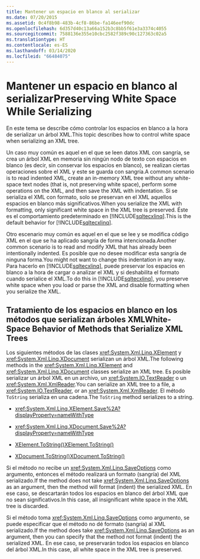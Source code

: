```yaml
---
title: Mantener un espacio en blanco al serializar
ms.date: 07/20/2015
ms.assetid: 0c4f8b98-483b-4cf8-86be-fa146eef90dc
ms.openlocfilehash: 6d357d40c13a66a152b3c8bb5f61e3a3374c4055
ms.sourcegitcommit: 7588136e355e10cbc2582f389c90c127363c02a5
ms.translationtype: HT
ms.contentlocale: es-ES
ms.lasthandoff: 03/14/2020
ms.locfileid: "66484075"
---
```

# <a name="preserving-white-space-while-serializing"></a><span data-ttu-id="50af0-102">Mantener un espacio en blanco al serializar</span><span class="sxs-lookup"><span data-stu-id="50af0-102">Preserving White Space While Serializing</span></span>
<span data-ttu-id="50af0-103">En este tema se describe cómo controlar los espacios en blanco a la hora de serializar un árbol XML.</span><span class="sxs-lookup"><span data-stu-id="50af0-103">This topic describes how to control white space when serializing an XML tree.</span></span>  
  
 <span data-ttu-id="50af0-104">Un caso muy común es aquel en el que se leen datos XML con sangría, se crea un árbol XML en memoria sin ningún nodo de texto con espacios en blanco (es decir, sin conservar los espacios en blanco), se realizan ciertas operaciones sobre el XML y este se guarda con sangría.</span><span class="sxs-lookup"><span data-stu-id="50af0-104">A common scenario is to read indented XML, create an in-memory XML tree without any white-space text nodes (that is, not preserving white space), perform some operations on the XML, and then save the XML with indentation.</span></span> <span data-ttu-id="50af0-105">Si se serializa el XML con formato, solo se preservan en el XML aquellos espacios en blanco más significativos.</span><span class="sxs-lookup"><span data-stu-id="50af0-105">When you serialize the XML with formatting, only significant white space in the XML tree is preserved.</span></span> <span data-ttu-id="50af0-106">Éste es el comportamiento predeterminado en [!INCLUDE[sqltecxlinq](~/includes/sqltecxlinq-md.md)].</span><span class="sxs-lookup"><span data-stu-id="50af0-106">This is the default behavior for [!INCLUDE[sqltecxlinq](~/includes/sqltecxlinq-md.md)].</span></span>  
  
 <span data-ttu-id="50af0-107">Otro escenario muy común es aquel en el que se lee y se modifica código XML en el que se ha aplicado sangría de forma intencionada.</span><span class="sxs-lookup"><span data-stu-id="50af0-107">Another common scenario is to read and modify XML that has already been intentionally indented.</span></span> <span data-ttu-id="50af0-108">Es posible que no desee modificar esta sangría de ninguna forma.</span><span class="sxs-lookup"><span data-stu-id="50af0-108">You might not want to change this indentation in any way.</span></span> <span data-ttu-id="50af0-109">Para hacerlo en [!INCLUDE[sqltecxlinq](~/includes/sqltecxlinq-md.md)], puede preservar los espacios en blanco a la hora de cargar o analizar el XML y si deshabilita el formato cuando serialice el XML.</span><span class="sxs-lookup"><span data-stu-id="50af0-109">To do this in [!INCLUDE[sqltecxlinq](~/includes/sqltecxlinq-md.md)], you preserve white space when you load or parse the XML and disable formatting when you serialize the XML.</span></span>  
  
## <a name="white-space-behavior-of-methods-that-serialize-xml-trees"></a><span data-ttu-id="50af0-110">Tratamiento de los espacios en blanco en los métodos que serializan árboles XML</span><span class="sxs-lookup"><span data-stu-id="50af0-110">White-Space Behavior of Methods that Serialize XML Trees</span></span>  
 <span data-ttu-id="50af0-111">Los siguientes métodos de las clases <xref:System.Xml.Linq.XElement> y <xref:System.Xml.Linq.XDocument> serializan un árbol XML.</span><span class="sxs-lookup"><span data-stu-id="50af0-111">The following methods in the <xref:System.Xml.Linq.XElement> and <xref:System.Xml.Linq.XDocument> classes serialize an XML tree.</span></span> <span data-ttu-id="50af0-112">Es posible serializar un árbol XML en un archivo, un <xref:System.IO.TextReader> o un <xref:System.Xml.XmlReader>.</span><span class="sxs-lookup"><span data-stu-id="50af0-112">You can serialize an XML tree to a file, a <xref:System.IO.TextReader>, or an <xref:System.Xml.XmlReader>.</span></span> <span data-ttu-id="50af0-113">El método `ToString` serializa en una cadena.</span><span class="sxs-lookup"><span data-stu-id="50af0-113">The `ToString` method serializes to a string.</span></span>  
  
- <xref:System.Xml.Linq.XElement.Save%2A?displayProperty=nameWithType>  
  
- <xref:System.Xml.Linq.XDocument.Save%2A?displayProperty=nameWithType>  
  
- [<span data-ttu-id="50af0-114">XElement.ToString()</span><span class="sxs-lookup"><span data-stu-id="50af0-114">XElement.ToString()</span></span>](xref:System.Xml.Linq.XNode.ToString%2A?displayProperty=nameWithType)
  
- [<span data-ttu-id="50af0-115">XDocument.ToString()</span><span class="sxs-lookup"><span data-stu-id="50af0-115">XDocument.ToString()</span></span>](xref:System.Xml.Linq.XNode.ToString%2A?displayProperty=nameWithType)
  
 <span data-ttu-id="50af0-116">Si el método no recibe un <xref:System.Xml.Linq.SaveOptions> como argumento, entonces el método realizará un formato (sangría) del XML serializado.</span><span class="sxs-lookup"><span data-stu-id="50af0-116">If the method does not take <xref:System.Xml.Linq.SaveOptions> as an argument, then the method will format (indent) the serialized XML.</span></span> <span data-ttu-id="50af0-117">En ese caso, se descartarán todos los espacios en blanco del árbol XML que no sean significativos.</span><span class="sxs-lookup"><span data-stu-id="50af0-117">In this case, all insignificant white space in the XML tree is discarded.</span></span>  
  
 <span data-ttu-id="50af0-118">Si el método toma <xref:System.Xml.Linq.SaveOptions> como argumento, se puede especificar que el método no dé formato (sangría) al XML serializado.</span><span class="sxs-lookup"><span data-stu-id="50af0-118">If the method does take <xref:System.Xml.Linq.SaveOptions> as an argument, then you can specify that the method not format (indent) the serialized XML.</span></span> <span data-ttu-id="50af0-119">En ese caso, se preservarán todos los espacios en blanco del árbol XML.</span><span class="sxs-lookup"><span data-stu-id="50af0-119">In this case, all white space in the XML tree is preserved.</span></span>  
